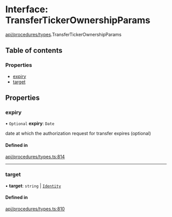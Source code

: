 # Interface: TransferTickerOwnershipParams

[api/procedures/types](../wiki/api.procedures.types).TransferTickerOwnershipParams

## Table of contents

### Properties

- [expiry](../wiki/api.procedures.types.TransferTickerOwnershipParams#expiry)
- [target](../wiki/api.procedures.types.TransferTickerOwnershipParams#target)

## Properties

### expiry

• `Optional` **expiry**: `Date`

date at which the authorization request for transfer expires (optional)

#### Defined in

[api/procedures/types.ts:814](https://github.com/PolymeshAssociation/polymesh-sdk/blob/91c2d2d8/src/api/procedures/types.ts#L814)

___

### target

• **target**: `string` \| [`Identity`](../wiki/api.entities.Identity.Identity)

#### Defined in

[api/procedures/types.ts:810](https://github.com/PolymeshAssociation/polymesh-sdk/blob/91c2d2d8/src/api/procedures/types.ts#L810)
